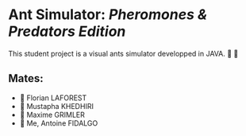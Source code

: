 # Ant Simulator: *Pheromones & Predators Edition*

This student project is a visual ants simulator developped in JAVA. :ant: :tomato:

## Mates: 
- :ant: Florian LAFOREST
- :ant: Mustapha KHEDHIRI
- :ant: Maxime GRIMLER
- :ant: Me, Antoine FIDALGO 
